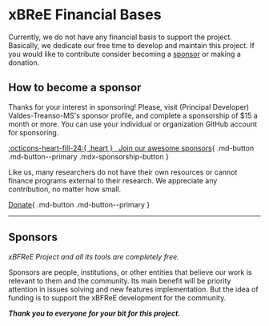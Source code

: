 
# xBReE Financial Bases
Currently, we do not have any financial basis to support the project. Basically, we dedicate our free time to 
develop and maintain this project. If you would like to contribute consider becoming a 
[sponsor](#how-to-become-a-sponsor) or making a donation. 

## How to become a sponsor
Thanks for your interest in sponsoring! Please, visit (Principal Developer) Valdes-Treanso-MS's sponsor profile, and 
complete a sponsorship of $15 a month or more. You can use your individual or organization GitHub account for 
sponsoring.  

[:octicons-heart-fill-24:{ .heart } &nbsp; Join our awesome sponsors](#){ .md-button .md-button--primary .mdx-sponsorship-button }

Like us, many researchers do not have their own resources or cannot finance programs external to their research. We 
appreciate any contribution, no matter how small. 

[Donate](#){ .md-button .md-button--primary }

---

## Sponsors
_xBFReE Project and all its tools are completely free._

Sponsors are people, institutions, or other entities that believe our work is relevant to them and the community. 
Its main benefit will be priority attention in issues solving and new features implementation. But the idea of 
funding is to support the xBFReE development for the community.

_**Thank you to everyone for your bit for this project.**_

<div data-md-component="xbfree-sponsor">
</div>
